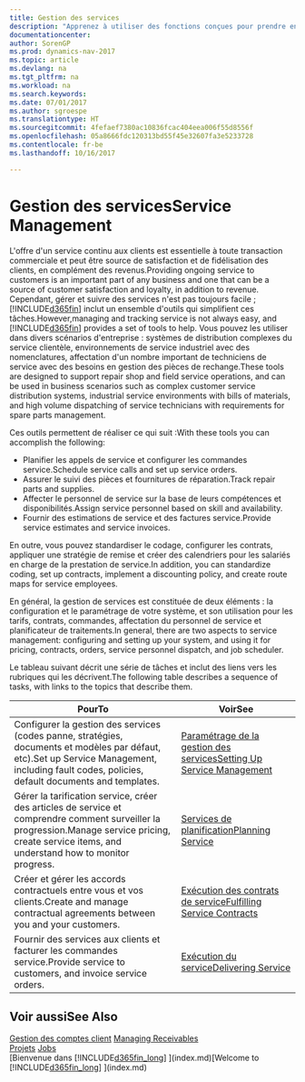 ```yaml
---
title: Gestion des services
description: "Apprenez à utiliser des fonctions conçues pour prendre en charge les opérations de l'atelier de réparation et du service clientèle."
documentationcenter: 
author: SorenGP
ms.prod: dynamics-nav-2017
ms.topic: article
ms.devlang: na
ms.tgt_pltfrm: na
ms.workload: na
ms.search.keywords: 
ms.date: 07/01/2017
ms.author: sgroespe
ms.translationtype: HT
ms.sourcegitcommit: 4fefaef7380ac10836fcac404eea006f55d8556f
ms.openlocfilehash: 05a8666fdc120313bd55f45e32607fa3e5233728
ms.contentlocale: fr-be
ms.lasthandoff: 10/16/2017

---
```

# <a name="service-management"></a><span data-ttu-id="8a3c4-103">Gestion des services</span><span class="sxs-lookup"><span data-stu-id="8a3c4-103">Service Management</span></span>
<span data-ttu-id="8a3c4-104">L'offre d'un service continu aux clients est essentielle à toute transaction commerciale et peut être source de satisfaction et de fidélisation des clients, en complément des revenus.</span><span class="sxs-lookup"><span data-stu-id="8a3c4-104">Providing ongoing service to customers is an important part of any business and one that can be a source of customer satisfaction and loyalty, in addition to revenue.</span></span> <span data-ttu-id="8a3c4-105">Cependant, gérer et suivre des services n'est pas toujours facile ; [!INCLUDE[d365fin](includes/d365fin_md.md)] inclut un ensemble d'outils qui simplifient ces tâches.</span><span class="sxs-lookup"><span data-stu-id="8a3c4-105">However,managing and tracking service is not always easy, and [!INCLUDE[d365fin](includes/d365fin_md.md)] provides a set of tools to help.</span></span> <span data-ttu-id="8a3c4-106">Vous pouvez les utiliser dans divers scénarios d'entreprise : systèmes de distribution complexes du service clientèle, environnements de service industriel avec des nomenclatures, affectation d'un nombre important de techniciens de service avec des besoins en gestion des pièces de rechange.</span><span class="sxs-lookup"><span data-stu-id="8a3c4-106">These tools are designed to support repair shop and field service operations, and can be used in business scenarios such as complex customer service distribution systems, industrial service environments with bills of materials, and high volume dispatching of service technicians with requirements for spare parts management.</span></span>  

 <span data-ttu-id="8a3c4-107">Ces outils permettent de réaliser ce qui suit :</span><span class="sxs-lookup"><span data-stu-id="8a3c4-107">With these tools you can accomplish the following:</span></span>  

* <span data-ttu-id="8a3c4-108">Planifier les appels de service et configurer les commandes service.</span><span class="sxs-lookup"><span data-stu-id="8a3c4-108">Schedule service calls and set up service orders.</span></span>  
* <span data-ttu-id="8a3c4-109">Assurer le suivi des pièces et fournitures de réparation.</span><span class="sxs-lookup"><span data-stu-id="8a3c4-109">Track repair parts and supplies.</span></span>  
* <span data-ttu-id="8a3c4-110">Affecter le personnel de service sur la base de leurs compétences et disponibilités.</span><span class="sxs-lookup"><span data-stu-id="8a3c4-110">Assign service personnel based on skill and availability.</span></span>  
* <span data-ttu-id="8a3c4-111">Fournir des estimations de service et des factures service.</span><span class="sxs-lookup"><span data-stu-id="8a3c4-111">Provide service estimates and service invoices.</span></span>  

<span data-ttu-id="8a3c4-112">En outre, vous pouvez standardiser le codage, configurer les contrats, appliquer une stratégie de remise et créer des calendriers pour les salariés en charge de la prestation de service.</span><span class="sxs-lookup"><span data-stu-id="8a3c4-112">In addition, you can standardize coding, set up contracts, implement a discounting policy, and create route maps for service employees.</span></span>  

<span data-ttu-id="8a3c4-113">En général, la gestion de services est constituée de deux éléments : la configuration et le paramétrage de votre système, et son utilisation pour les tarifs, contrats, commandes, affectation du personnel de service et planificateur de traitements.</span><span class="sxs-lookup"><span data-stu-id="8a3c4-113">In general, there are two aspects to service management: configuring and setting up your system, and using it for pricing, contracts, orders, service personnel dispatch, and job scheduler.</span></span>  

<span data-ttu-id="8a3c4-114">Le tableau suivant décrit une série de tâches et inclut des liens vers les rubriques qui les décrivent.</span><span class="sxs-lookup"><span data-stu-id="8a3c4-114">The following table describes a sequence of tasks, with links to the topics that describe them.</span></span>   

|<span data-ttu-id="8a3c4-115">**Pour**</span><span class="sxs-lookup"><span data-stu-id="8a3c4-115">**To**</span></span>|<span data-ttu-id="8a3c4-116">**Voir**</span><span class="sxs-lookup"><span data-stu-id="8a3c4-116">**See**</span></span>|  
|------------|-------------|  
|<span data-ttu-id="8a3c4-117">Configurer la gestion des services (codes panne, stratégies, documents et modèles par défaut, etc).</span><span class="sxs-lookup"><span data-stu-id="8a3c4-117">Set up Service Management, including fault codes, policies, default documents and templates.</span></span>|[<span data-ttu-id="8a3c4-118">Paramétrage de la gestion des services</span><span class="sxs-lookup"><span data-stu-id="8a3c4-118">Setting Up Service Management</span></span>](service-setup-service.md)|  
|<span data-ttu-id="8a3c4-119">Gérer la tarification service, créer des articles de service et comprendre comment surveiller la progression.</span><span class="sxs-lookup"><span data-stu-id="8a3c4-119">Manage service pricing, create service items, and understand how to monitor progress.</span></span>|[<span data-ttu-id="8a3c4-120">Services de planification</span><span class="sxs-lookup"><span data-stu-id="8a3c4-120">Planning Service</span></span>](service-plan-service.md)|  
|<span data-ttu-id="8a3c4-121">Créer et gérer les accords contractuels entre vous et vos clients.</span><span class="sxs-lookup"><span data-stu-id="8a3c4-121">Create and manage contractual agreements between you and your customers.</span></span>|[<span data-ttu-id="8a3c4-122">Exécution des contrats de service</span><span class="sxs-lookup"><span data-stu-id="8a3c4-122">Fulfilling Service Contracts</span></span>](service-fulfill-service-contracts.md)|  
|<span data-ttu-id="8a3c4-123">Fournir des services aux clients et facturer les commandes service.</span><span class="sxs-lookup"><span data-stu-id="8a3c4-123">Provide service to customers, and invoice service orders.</span></span>|[<span data-ttu-id="8a3c4-124">Exécution du service</span><span class="sxs-lookup"><span data-stu-id="8a3c4-124">Delivering Service</span></span>](service-deliver-service.md)|  

## <a name="see-also"></a><span data-ttu-id="8a3c4-125">Voir aussi</span><span class="sxs-lookup"><span data-stu-id="8a3c4-125">See Also</span></span>  
<span data-ttu-id="8a3c4-126">[Gestion des comptes client](receivables-manage-receivables.md) </span><span class="sxs-lookup"><span data-stu-id="8a3c4-126">[Managing Receivables](receivables-manage-receivables.md) </span></span>  
<span data-ttu-id="8a3c4-127">[Projets](projects-how-create-jobs.md) </span><span class="sxs-lookup"><span data-stu-id="8a3c4-127">[Jobs](projects-how-create-jobs.md) </span></span>  
<span data-ttu-id="8a3c4-128">[Bienvenue dans [!INCLUDE[d365fin_long](includes/d365fin_long_md.md)] ](index.md)</span><span class="sxs-lookup"><span data-stu-id="8a3c4-128">[Welcome to [!INCLUDE[d365fin_long](includes/d365fin_long_md.md)] ](index.md)</span></span>

